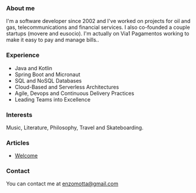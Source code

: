 ### About me
I'm a software developer since 2002 and I've worked on projects for oil and gas, telecommunications and financial services. I also co-founded a couple startups (movere and eusocio). I'm actually on Via1 Pagamentos working to make it easy to pay and manage bills..

### Experience
- Java and Kotlin
- Spring Boot and Micronaut
- SQL and NoSQL Databases
- Cloud-Based and Serverless Architectures
- Agile, Devops and Continuous Delivery Practices
- Leading Teams into Excellence

### Interests
Music, Literature, Philosophy, Travel and Skateboarding.

### Articles
- [Welcome](_posts/2020-11-10-hello-world.md)

### Contact
You can contact me at [enzomotta@gmail.com](mailto:enzomotta@gmail.com)
